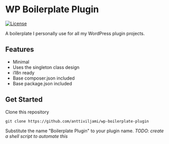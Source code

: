 # WP Boilerplate Plugin
[![License](http://img.shields.io/:license-gpl3-blue.svg)](http://www.gnu.org/licenses/gpl-3.0.html)

A boilerplate I personally use for all my WordPress plugin projects.

## Features

- Minimal
- Uses the singleton class design
- i18n ready
- Base composer.json included
- Base package.json included

## Get Started

Clone this repository
```
git clone https://github.com/anttiviljami/wp-boilerplate-plugin
```

Substitute the name "Boilerplate Plugin" to your plugin name. *TODO: create a shell script to automate this*

